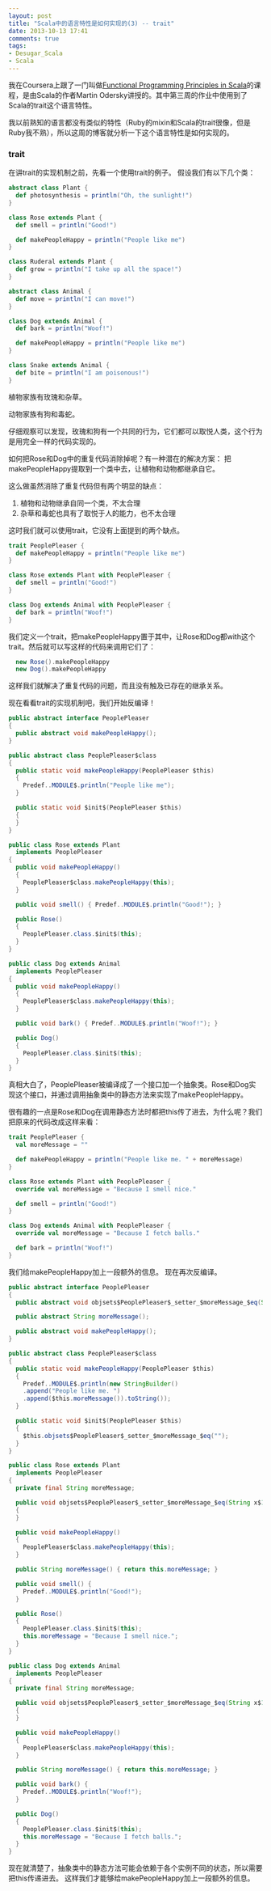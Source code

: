 ```yaml
---
layout: post
title: "Scala中的语言特性是如何实现的(3) -- trait"
date: 2013-10-13 17:41
comments: true
tags:
- Desugar_Scala
- Scala
---
```


我在Coursera上跟了一门叫做[Functional Programming Principles in Scala](https://www.coursera.org/course/progfun)的课程，是由Scala的作者Martin Odersky讲授的。其中第三周的作业中使用到了Scala的trait这个语言特性。

我以前熟知的语言都没有类似的特性（Ruby的mixin和Scala的trait很像，但是Ruby我不熟），所以这周的博客就分析一下这个语言特性是如何实现的。

### trait
在讲trait的实现机制之前，先看一个使用trait的例子。
假设我们有以下几个类：

```scala
abstract class Plant {
  def photosynthesis = println("Oh, the sunlight!")
}

class Rose extends Plant {
  def smell = println("Good!")

  def makePeopleHappy = println("People like me")
}

class Ruderal extends Plant {
  def grow = println("I take up all the space!")
}

abstract class Animal {
  def move = println("I can move!")
}

class Dog extends Animal {
  def bark = println("Woof!")

  def makePeopleHappy = println("People like me")
}

class Snake extends Animal {
  def bite = println("I am poisonous!")
}
```

植物家族有玫瑰和杂草。

动物家族有狗和毒蛇。

仔细观察可以发现，玫瑰和狗有一个共同的行为，它们都可以取悦人类，这个行为是用完全一样的代码实现的。

如何把Rose和Dog中的重复代码消除掉呢？有一种潜在的解决方案：
把makePeopleHappy提取到一个类中去，让植物和动物都继承自它。

这么做虽然消除了重复代码但有两个明显的缺点：

1. 植物和动物继承自同一个类，不太合理
2. 杂草和毒蛇也具有了取悦于人的能力，也不太合理

这时我们就可以使用trait，它没有上面提到的两个缺点。

```scala
trait PeoplePleaser {
  def makePeopleHappy = println("People like me")
}

class Rose extends Plant with PeoplePleaser {
  def smell = println("Good!")
}

class Dog extends Animal with PeoplePleaser {
  def bark = println("Woof!")
}
```

我们定义一个trait，把makePeopleHappy置于其中，让Rose和Dog都with这个trait。然后就可以写这样的代码来调用它们了：

```scala
  new Rose().makePeopleHappy
  new Dog().makePeopleHappy
```

这样我们就解决了重复代码的问题，而且没有触及已存在的继承关系。

现在看看trait的实现机制吧，我们开始反编译！

```java
public abstract interface PeoplePleaser
{
  public abstract void makePeopleHappy();
}

public abstract class PeoplePleaser$class
{
  public static void makePeopleHappy(PeoplePleaser $this)
  {
    Predef..MODULE$.println("People like me");
  }

  public static void $init$(PeoplePleaser $this)
  {
  }
}

public class Rose extends Plant
  implements PeoplePleaser
{
  public void makePeopleHappy()
  {
    PeoplePleaser$class.makePeopleHappy(this);
  }

  public void smell() { Predef..MODULE$.println("Good!"); }

  public Rose()
  {
    PeoplePleaser.class.$init$(this);
  }
}

public class Dog extends Animal
  implements PeoplePleaser
{
  public void makePeopleHappy()
  {
    PeoplePleaser$class.makePeopleHappy(this);
  }

  public void bark() { Predef..MODULE$.println("Woof!"); }

  public Dog()
  {
    PeoplePleaser.class.$init$(this);
  }
}

```

真相大白了，PeoplePleaser被编译成了一个接口加一个抽象类。Rose和Dog实现这个接口，并通过调用抽象类中的静态方法来实现了makePeopleHappy。

很有趣的一点是Rose和Dog在调用静态方法时都把this传了进去，为什么呢？我们把原来的代码改成这样来看：


```scala
trait PeoplePleaser {
  val moreMessage = ""

  def makePeopleHappy = println("People like me. " + moreMessage)
}

class Rose extends Plant with PeoplePleaser {
  override val moreMessage = "Because I smell nice."

  def smell = println("Good!")
}

class Dog extends Animal with PeoplePleaser {
  override val moreMessage = "Because I fetch balls."

  def bark = println("Woof!")
}
```
我们给makePeopleHappy加上一段额外的信息。
现在再次反编译。

```java
public abstract interface PeoplePleaser
{
  public abstract void objsets$PeoplePleaser$_setter_$moreMessage_$eq(String paramString);

  public abstract String moreMessage();

  public abstract void makePeopleHappy();
}

public abstract class PeoplePleaser$class
{
  public static void makePeopleHappy(PeoplePleaser $this)
  {
    Predef..MODULE$.println(new StringBuilder()
    .append("People like me. ")
    .append($this.moreMessage()).toString());
  }

  public static void $init$(PeoplePleaser $this)
  {
    $this.objsets$PeoplePleaser$_setter_$moreMessage_$eq("");
  }
}

public class Rose extends Plant
  implements PeoplePleaser
{
  private final String moreMessage;

  public void objsets$PeoplePleaser$_setter_$moreMessage_$eq(String x$1)
  {
  }

  public void makePeopleHappy()
  {
    PeoplePleaser$class.makePeopleHappy(this);
  }

  public String moreMessage() { return this.moreMessage; }

  public void smell() {
    Predef..MODULE$.println("Good!");
  }

  public Rose()
  {
    PeoplePleaser.class.$init$(this);
    this.moreMessage = "Because I smell nice.";
  }
}

public class Dog extends Animal
  implements PeoplePleaser
{
  private final String moreMessage;

  public void objsets$PeoplePleaser$_setter_$moreMessage_$eq(String x$1)
  {
  }

  public void makePeopleHappy()
  {
    PeoplePleaser$class.makePeopleHappy(this);
  }

  public String moreMessage() { return this.moreMessage; }

  public void bark() {
    Predef..MODULE$.println("Woof!");
  }

  public Dog()
  {
    PeoplePleaser.class.$init$(this);
    this.moreMessage = "Because I fetch balls.";
  }
}

```

现在就清楚了，抽象类中的静态方法可能会依赖于各个实例不同的状态，所以需要把this传递进去。
这样我们才能够给makePeopleHappy加上一段额外的信息。
